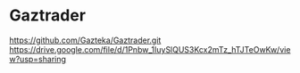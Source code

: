 # Gaztrader

https://github.com/Gazteka/Gaztrader.git
https://drive.google.com/file/d/1Pnbw_1IuySlQUS3Kcx2mTz_hTJTeOwKw/view?usp=sharing
